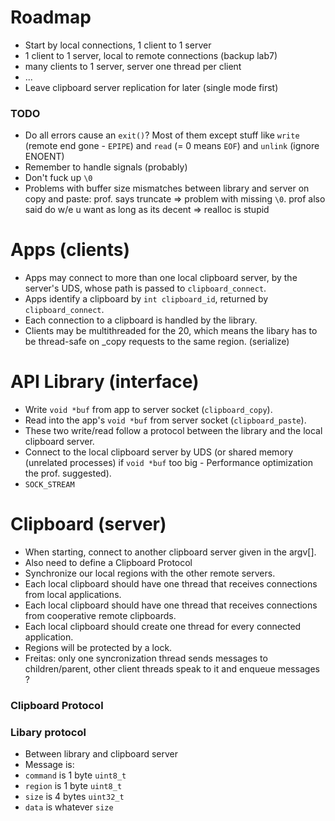 # Roadmap
 * Start by local connections, 1 client to 1 server
 * 1 client to 1 server, local to remote connections (backup lab7)
 * many clients to 1 server, server one thread per client
 * ...
 * Leave clipboard server replication for later (single mode first)

### TODO
 * Do all errors cause an `exit()`? Most of them except stuff like `write` (remote end gone - `EPIPE`) and `read` (= 0 means `EOF`) and `unlink` (ignore ENOENT)
 * Remember to handle signals (probably)
 * Don't fuck up `\0`
 * Problems with buffer size mismatches between library and server on copy and paste: prof. says truncate => problem with missing `\0`. prof also said do w/e u want as long as its decent => realloc is stupid

# Apps (clients)
 * Apps may connect to more than one local clipboard server, by the server's UDS, whose path is passed to `clipboard_connect`.
 * Apps identify a clipboard by `int clipboard_id`, returned by `clipboard_connect`.
 * Each connection to a clipboard is handled by the library.
 * Clients may be multithreaded for the 20, which means the libary has to be thread-safe on _copy requests to the same region. (serialize)

# API Library (interface)
 * Write `void *buf` from app to server socket (`clipboard_copy`).
 * Read into the app's `void *buf` from server socket (`clipboard_paste`).
 * These two write/read follow a protocol between the library and the local clipboard server.
 * Connect to the local clipboard server by UDS (or shared memory (unrelated processes) if `void *buf` too big - Performance optimization the prof. suggested).
 * `SOCK_STREAM`

# Clipboard (server)
 * When starting, connect to another clipboard server given in the argv[].
 * Also need to define a Clipboard Protocol
 * Synchronize our local regions with the other remote servers. 
 * Each local clipboard should have one thread that receives connections from local applications.
 * Each local clipboard should have one thread that receives connections from cooperative remote clipboards.
 * Each local clipboard should create one thread for every connected application.
 * Regions will be protected by a lock.
 * Freitas: only one syncronization thread sends messages to children/parent, other client threads speak to it and enqueue messages ?

### Clipboard Protocol

### Libary protocol
 * Between library and clipboard server
 * Message is: <command><region><size><data>
 * `command` is 1 byte `uint8_t`
 * `region` is 1 byte `uint8_t`
 * `size` is 4 bytes `uint32_t`
 * `data` is whatever `size`
